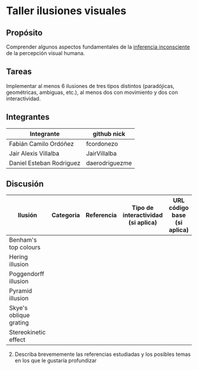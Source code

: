 # Taller ilusiones visuales

## Propósito

Comprender algunos aspectos fundamentales de la [inferencia inconsciente](https://github.com/VisualComputing/Cognitive) de la percepción visual humana.

## Tareas

Implementar al menos 6 ilusiones de tres tipos distintos (paradójicas, geométricas, ambiguas, etc.), al menos dos con movimiento y dos con interactividad.

## Integrantes

|        Integrante        |  github nick   |
|--------------------------|----------------|
| Fabián Camilo Ordóñez    | fcordonezo     |
| Jair Alexis Villalba     | JairVillalba   |
| Daniel Esteban Rodriguez | daerodriguezme |

## Discusión

|       Ilusión        | Categoria | Referencia | Tipo de interactividad (si aplica) | URL código base (si aplica) |
|----------------------|-----------|------------|------------------------------------|-----------------------------|
|Benham's top colours  |           |            |                                    |                             |
|Hering illusion       |           |            |                                    |                             |
|Poggendorff illusion  |           |            |                                    |                             |
|Pyramid illusion      |           |            |                                    |                             |
|Skye's oblique grating|           |            |                                    |                             |
|Stereokinetic effect  |           |            |                                    |                             |

2. Describa brevememente las referencias estudiadas y los posibles temas en los que le gustaría profundizar

